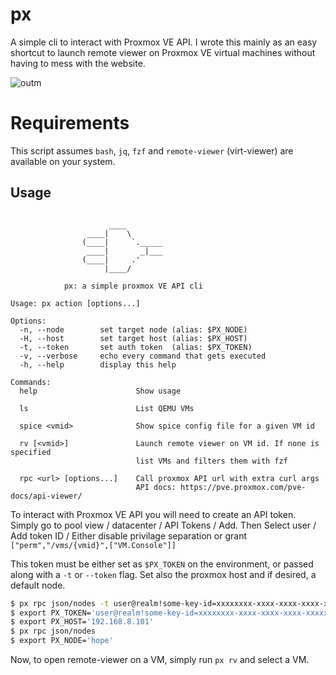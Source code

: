 # px

A simple cli to interact with Proxmox VE API. I wrote this mainly as an easy shortcut to launch remote viewer on Proxmox VE virtual machines without having to mess with the website.

![outm](https://github.com/eskerda/px/assets/208952/62c124c2-e3bd-416c-9bb4-117f50fa571f)

# Requirements

This script assumes `bash`, `jq`, `fzf` and `remote-viewer` (virt-viewer) are available on your system.

## Usage


```

                      ____
                 ____|    \
                (____|     `._____
                 ____|       _|___
                (____|     .'
                     |____/

            px: a simple proxmox VE API cli

Usage: px action [options...]

Options:
  -n, --node        set target node (alias: $PX_NODE)
  -H, --host        set target host (alias: $PX_HOST)
  -t, --token       set auth token  (alias: $PX_TOKEN)
  -v, --verbose     echo every command that gets executed
  -h, --help        display this help

Commands:
  help                      Show usage

  ls                        List QEMU VMs

  spice <vmid>              Show spice config file for a given VM id

  rv [<vmid>]               Launch remote viewer on VM id. If none is specified
                            list VMs and filters them with fzf

  rpc <url> [options...]    Call proxmox API url with extra curl args
                            API docs: https://pve.proxmox.com/pve-docs/api-viewer/

```

To interact with Proxmox VE API you will need to create an API token. Simply go to pool view / datacenter / API Tokens / Add. Then Select user / Add token ID / Either disable privilage separation or grant `["perm","/vms/{vmid}",["VM.Console"]]`

This token must be either set as `$PX_TOKEN` on the environment, or passed along with a `-t` or `--token` flag. Set also the proxmox host and if desired, a default node.

```bash
$ px rpc json/nodes -t user@realm!some-key-id=xxxxxxxx-xxxx-xxxx-xxxx-xxxxxxxxxxxx -H 192.168.8.101
$ export PX_TOKEN='user@realm!some-key-id=xxxxxxxx-xxxx-xxxx-xxxx-xxxxxxxxxxxx'
$ export PX_HOST='192.168.8.101'
$ px rpc json/nodes
$ export PX_NODE='hope'
```

Now, to open remote-viewer on a VM, simply run `px rv` and select a VM.
